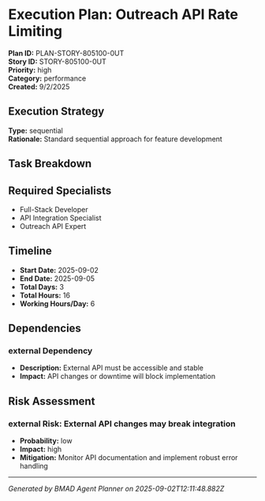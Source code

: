 # Execution Plan: Outreach API Rate Limiting

**Plan ID:** PLAN-STORY-805100-0UT    
**Story ID:** STORY-805100-0UT    
**Priority:** high    
**Category:** performance    
**Created:** 9/2/2025

## Execution Strategy

**Type:** sequential  
**Rationale:** Standard sequential approach for feature development

## Task Breakdown



## Required Specialists

- Full-Stack Developer
- API Integration Specialist
- Outreach API Expert

## Timeline

- **Start Date:** 2025-09-02
- **End Date:** 2025-09-05  
- **Total Days:** 3
- **Total Hours:** 16
- **Working Hours/Day:** 6

## Dependencies


### external Dependency
- **Description:** External API must be accessible and stable
- **Impact:** API changes or downtime will block implementation


## Risk Assessment


### external Risk: External API changes may break integration
- **Probability:** low
- **Impact:** high  
- **Mitigation:** Monitor API documentation and implement robust error handling


---

*Generated by BMAD Agent Planner on 2025-09-02T12:11:48.882Z*
